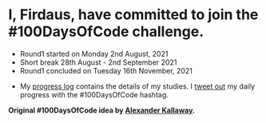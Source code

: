 # I, Firdaus, have committed to join the #100DaysOfCode challenge. 

- Round1 started on Monday 2nd August, 2021
- Short break 28th August - 2nd September 2021
- Round1 concluded on Tuesday 16th November, 2021

* My [progress log](log.md) contains the details of my studies. I [tweet out](https://twitter.com/betascribbles) my daily progress with the #100DaysOfCode hashtag.

<b> Original #100DaysOfCode  idea by [Alexander Kallaway](https://medium.freecodecamp.org/join-the-100daysofcode-556ddb4579e4). </b>

